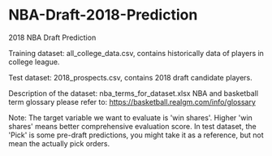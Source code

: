 # NBA-Draft-2018-Prediction

2018 NBA Draft Prediction

Training dataset: all_college_data.csv, contains historically data of players in college league. 

Test dataset: 2018_prospects.csv, contains 2018 draft candidate players. 

Description of the dataset: nba_terms_for_dataset.xlsx
NBA and basketball term glossary please refer to: https://basketball.realgm.com/info/glossary

Note: The target variable we want to evaluate is 'win shares'. Higher 'win shares' means better comprehensive evaluation score. In test dataset, the 'Pick' is some pre-draft predictions, you might take it as a reference, but not mean the actually pick orders.

